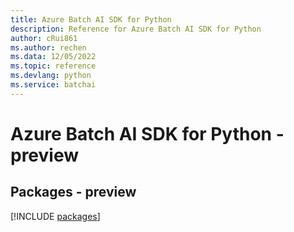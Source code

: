 ```yaml
---
title: Azure Batch AI SDK for Python
description: Reference for Azure Batch AI SDK for Python
author: cRui861
ms.author: rechen
ms.data: 12/05/2022
ms.topic: reference
ms.devlang: python
ms.service: batchai
---
```

# Azure Batch AI SDK for Python - preview
## Packages - preview
[!INCLUDE [packages](batch-ai-index.md)]
